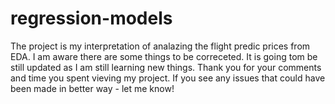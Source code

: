 # regression-models

The project is my interpretation of analazing the flight predic prices from EDA. I am aware there are some things to be correceted. 
It is going tom be still updated as I am still learning new things. 
Thank you for your comments and time you spent vieving my project. 
If you see any issues that could have been made in better way - let me know!
